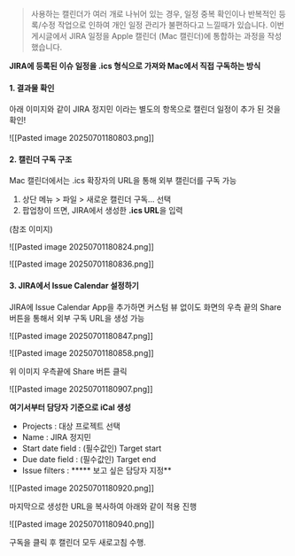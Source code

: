>사용하는 캘린더가 여러 개로 나뉘어 있는 경우, 일정 중복 확인이나 반복적인 등록/수정 작업으로 인하여 개인 일정 관리가 불편하다고 느낄때가 있습니다. 이번 게시글에서 JIRA 일정을 Apple 캘린더 (Mac 캘린더)에 통합하는 과정을 작성했습니다.

**JIRA에 등록된 이슈 일정을 .ics 형식으로 가져와 Mac에서 직접 구독하는 방식**

#### 1. 결과물 확인

아래 이미지와 같이 JIRA 정지민 이라는 별도의 항목으로 캘린더 일정이 추가 된 것을 확인!

![[Pasted image 20250701180803.png]]
#### 2. 캘린더 구독 구조

Mac 캘린더에서는 .ics 확장자의 URL을 통해 외부 캘린더를 구독 가능

1. 상단 메뉴 > 파일 > 새로운 캘린더 구독... 선택
2. 팝업창이 뜨면, JIRA에서 생성한 **.ics URL**을 입력

(참조 이미지)

![[Pasted image 20250701180824.png]]

![[Pasted image 20250701180836.png]]

#### 3. JIRA에서 Issue Calendar 설정하기

JIRA에 Issue Calendar App을 추가하면 커스텀 뷰 없이도 화면의 우측 끝의 Share 버튼을 통해서 외부 구독 URL을 생성 가능

![[Pasted image 20250701180847.png]]

![[Pasted image 20250701180858.png]]

위 이미지 우측끝에 Share 버튼 클릭

![[Pasted image 20250701180907.png]]

**여기서부터 담당자 기준으로 iCal 생성**

- Projects : 대상 프로젝트 선택
- Name : JIRA 정지민
- Start date field : (필수값인) Target start
- Due date field : (필수값인) Target end
- Issue filters : ***** 보고 싶은 담당자 지정**

![[Pasted image 20250701180920.png]]

마지막으로 생성한 URL을 복사하여 아래와 같이 적용 진행

![[Pasted image 20250701180940.png]]

구독을 클릭 후 캘린더 모두 새로고침 수행.